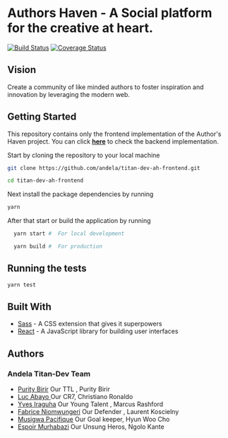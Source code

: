# Authors Haven - A Social platform for the creative at heart.

[![Build Status](https://travis-ci.com/andela/titan-dev-ah-frontend.svg?branch=develop)](https://travis-ci.com/andela/titan-dev-ah-frontend) [![Coverage Status](https://coveralls.io/repos/github/andela/titan-dev-ah-frontend/badge.svg?branch=develop)](https://coveralls.io/github/andela/titan-dev-ah-frontend?branch=ch-configure-coveralls-%23165054461)
## Vision

Create a community of like minded authors to foster inspiration and innovation by leveraging the modern web.

## Getting Started

This repository contains only the frontend implementation of the Author's Haven project. You can click **[here](https://github.com/andela/Titan-Devs)** to check the backend implementation.

Start by cloning the repository to your local machine

```bash
git clone https://github.com/andela/titan-dev-ah-frontend.git

cd titan-dev-ah-frontend
```

Next install the package dependencies by running

```bash
yarn
```

After that start or build the application by running

```bash
  yarn start #  For local development
```

```bash
  yarn build #  For production
```

## Running the tests

```bash
yarn test

```

## Built With

- [Sass](https://sass-lang.com/) - A CSS extension that gives it superpowers
- [React](https://reactjs.org/) - A JavaScript library for building user interfaces

## Authors

### **Andela Titan-Dev Team**

- [Purity Birir](https://github.com/puritybirir) Our TTL , Purity Birir
- [Luc Abayo ](https://github.com/abayo-luc) Our CR7, Christiano Ronaldo
- [Yves Iraguha](https://github.com/YvesIraguha) Our Young Talent , Marcus Rashford
- [Fabrice Niomwungeri](https://github.com/niomwungeri-fabrice) Our Defender , Laurent Koscielny
- [Musigwa Pacifique](https://github.com/Musigwa) Our Goal keeper, Hyun Woo Cho
- [Espoir Murhabazi](https://github.com/espoirMur) Our Unsung Heros, Ngolo Kante
